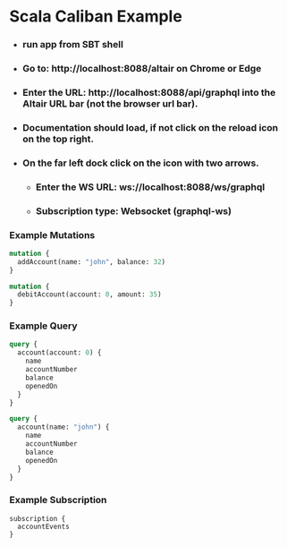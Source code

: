 # Scala Caliban Example 

* ### run app from SBT shell
* ### Go to: http://localhost:8088/altair on Chrome or Edge
* ### Enter the URL: http://localhost:8088/api/graphql into the Altair URL bar (not the browser url bar). 
* ### Documentation should load, if not click on the reload icon on the top right.
* ### On the far left dock click on the icon with two arrows. 
  * ### Enter the WS URL: ws://localhost:8088/ws/graphql
  * ### Subscription type: Websocket (graphql-ws)

### Example Mutations 
```graphql
mutation {
  addAccount(name: "john", balance: 32)
}
```

```graphql
mutation {
  debitAccount(account: 0, amount: 35)
}
```

### Example Query
```graphql
query {
  account(account: 0) {
    name
    accountNumber
    balance
    openedOn
  }
}
```
```graphql
query {
  account(name: "john") {
    name
    accountNumber
    balance
    openedOn
  }
}
```
### Example Subscription
```
subscription {
  accountEvents
}
```